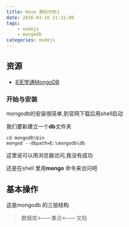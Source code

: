 ```yaml
---
title: Hexo 源码分析1
date: 2016-03-16 21:31:09
tags:
	- nodejs
	- mongodb
categories: nodejs
---
```



## 资源

 - [8天学通MongoDB](http://www.cnblogs.com/huangxincheng/archive/2012/02/18/2356595.html)
 
 
### 开始与安装

mongodb的安装很简单,到官网下载后用shell启动

我们要新建立一个**db**文件夹
```
cd mongodb\bin
mongod --dbpath=E:\mongodb\db
```

这里说可以用浏览器访问,我没有成功

还是在shell 里用**mongo** 命令来访问吧

## 基本操作

这是mongodb 的三层结构
 > 数据库<---集合<---文档